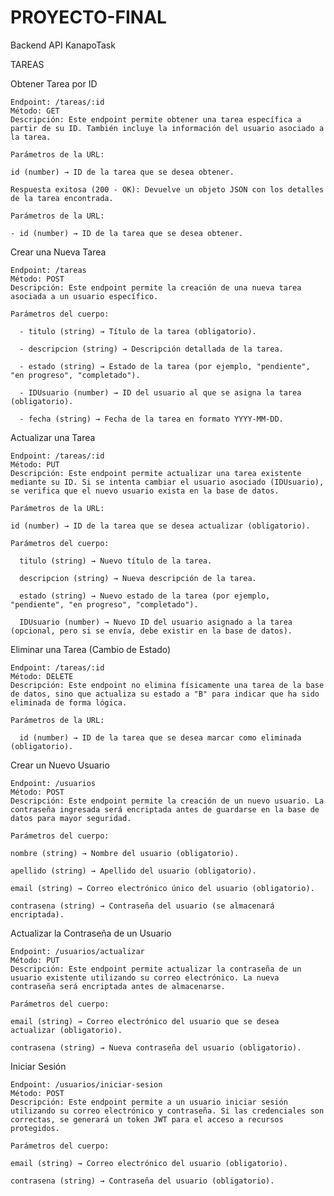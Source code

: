 # PROYECTO-FINAL
Backend API KanapoTask

TAREAS

Obtener Tarea por ID

    Endpoint: /tareas/:id
    Método: GET
    Descripción: Este endpoint permite obtener una tarea específica a partir de su ID. También incluye la información del usuario asociado a la tarea.
  
    Parámetros de la URL:
    
    id (number) → ID de la tarea que se desea obtener.
    
    Respuesta exitosa (200 - OK): Devuelve un objeto JSON con los detalles de la tarea encontrada.
    
    Parámetros de la URL:
    
    - id (number) → ID de la tarea que se desea obtener.

Crear una Nueva Tarea
  
    Endpoint: /tareas
    Método: POST
    Descripción: Este endpoint permite la creación de una nueva tarea asociada a un usuario específico.
    
    Parámetros del cuerpo:
    
      - titulo (string) → Título de la tarea (obligatorio).
      
      - descripcion (string) → Descripción detallada de la tarea.
      
      - estado (string) → Estado de la tarea (por ejemplo, "pendiente", "en progreso", "completado").
      
      - IDUsuario (number) → ID del usuario al que se asigna la tarea (obligatorio).
      
      - fecha (string) → Fecha de la tarea en formato YYYY-MM-DD.

Actualizar una Tarea

    Endpoint: /tareas/:id
    Método: PUT
    Descripción: Este endpoint permite actualizar una tarea existente mediante su ID. Si se intenta cambiar el usuario asociado (IDUsuario), se verifica que el nuevo usuario exista en la base de datos.
  
    Parámetros de la URL:
    
    id (number) → ID de la tarea que se desea actualizar (obligatorio).
  
    Parámetros del cuerpo:
    
      titulo (string) → Nuevo título de la tarea.
      
      descripcion (string) → Nueva descripción de la tarea.
      
      estado (string) → Nuevo estado de la tarea (por ejemplo, "pendiente", "en progreso", "completado").
      
      IDUsuario (number) → Nuevo ID del usuario asignado a la tarea (opcional, pero si se envía, debe existir en la base de datos).
Eliminar una Tarea (Cambio de Estado)

    Endpoint: /tareas/:id
    Método: DELETE
    Descripción: Este endpoint no elimina físicamente una tarea de la base de datos, sino que actualiza su estado a "B" para indicar que ha sido eliminada de forma lógica.
  
    Parámetros de la URL:
    
      id (number) → ID de la tarea que se desea marcar como eliminada (obligatorio).

Crear un Nuevo Usuario

    Endpoint: /usuarios
    Método: POST
    Descripción: Este endpoint permite la creación de un nuevo usuario. La contraseña ingresada será encriptada antes de guardarse en la base de datos para mayor seguridad.
    
    Parámetros del cuerpo:
    
    nombre (string) → Nombre del usuario (obligatorio).
    
    apellido (string) → Apellido del usuario (obligatorio).
    
    email (string) → Correo electrónico único del usuario (obligatorio).
    
    contrasena (string) → Contraseña del usuario (se almacenará encriptada).
Actualizar la Contraseña de un Usuario

    Endpoint: /usuarios/actualizar
    Método: PUT
    Descripción: Este endpoint permite actualizar la contraseña de un usuario existente utilizando su correo electrónico. La nueva contraseña será encriptada antes de almacenarse.
    
    Parámetros del cuerpo:
    
    email (string) → Correo electrónico del usuario que se desea actualizar (obligatorio).
    
    contrasena (string) → Nueva contraseña del usuario (obligatorio).
Iniciar Sesión

    Endpoint: /usuarios/iniciar-sesion
    Método: POST
    Descripción: Este endpoint permite a un usuario iniciar sesión utilizando su correo electrónico y contraseña. Si las credenciales son correctas, se generará un token JWT para el acceso a recursos protegidos.

    Parámetros del cuerpo:

    email (string) → Correo electrónico del usuario (obligatorio).
    
    contrasena (string) → Contraseña del usuario (obligatorio).
